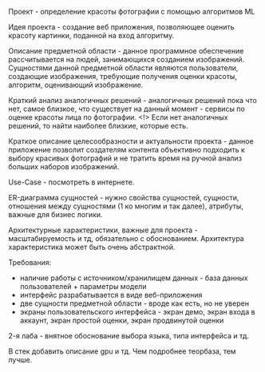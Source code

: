 Проект - определение красоты фотографии с помощью алгоритмов ML

Идея проекта - создание веб приложения, позволяющее оценить красоту картинки, поданной на вход алгоритму.

Описание предметной области - данное программное обеспечение рассчитывается на людей, занимающихся созданием изображений. Сущностями данной предметной области являются пользователи, создающие изображения, требующие получения оценки красоты, алгоритм, оценивающий изображение.

Краткий анализ аналогичных решений - аналогичных решений пока что нет, самое близкое, что существует на данный момент - сервисы по оценке красоты лица по фотографии. <!> Если нет аналогичных решений, то найти наиболее близкие, которые есть.

Краткое описание целесообразности и актуальности проекта - данное приложение позволит создателям контента объективно подходить к выбору красивых фотографий и не тратить время на ручной анализ больших наборов изображений.

Use-Case - посмотреть в интернете.

ER-диаграмма сущностей - нужно свойства сущностей, сущности, отношения между сущностями (1 ко многим и так далее), атрибуты, важные для бизнес логики.

Архитектурные характеристики, важные для проекта - масштабируемость и тд, обязательно с обоснованием. Архитектура характеристика может быть очень абстрактной.

Требования:
- наличие работы с источником/хранилищем данных - база данных пользователей + параметры модели
- интерфейс разрабатывается в виде веб-приложения
- две сущности предметной области - вроде как есть, но не уверен
- экраны пользовательского интерфейса - экран демо, экран входа в аккаунт, экран простой оценки, экран продвинутой оценки

2-я лаба - внятное обоснование выбора языка, типа интерфейса и тд. 

В стек добавить описание gpu и тд. Чем подробнее теорбаза, тем лучше.
